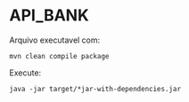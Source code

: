 # API_BANK

Arquivo executavel com:

    mvn clean compile package
    
    
Execute:

    java -jar target/*jar-with-dependencies.jar
